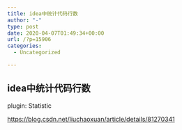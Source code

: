 ```yaml
---
title: idea中统计代码行数
author: "-"
type: post
date: 2020-04-07T01:49:34+00:00
url: /?p=15906
categories:
  - Uncategorized

---
```

## idea中统计代码行数
plugin: Statistic
  
https://blog.csdn.net/liuchaoxuan/article/details/81270341